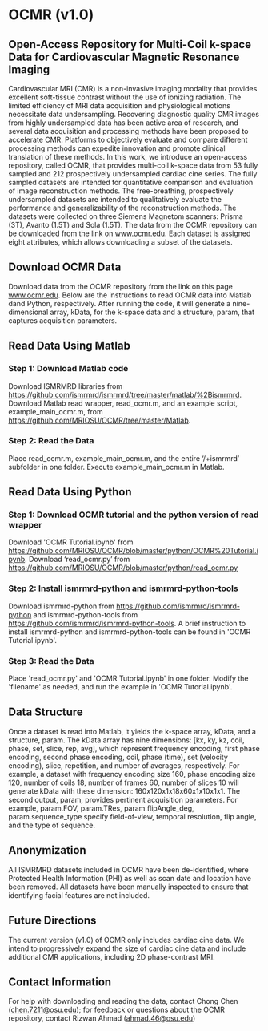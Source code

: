 # OCMR (v1.0) 
## Open-Access Repository for Multi-Coil k-space Data for Cardiovascular Magnetic Resonance Imaging

Cardiovascular MRI (CMR) is a non-invasive imaging modality that provides excellent soft-tissue contrast without the use of ionizing radiation. The limited efficiency of MRI data acquisition and physiological motions necessitate data undersampling. Recovering diagnostic quality CMR images from highly undersampled data has been active area of research, and several data acquisition and processing methods have been proposed to accelerate CMR. Platforms to objectively evaluate and compare different processing methods can expedite innovation and promote clinical translation of these methods. In this work, we introduce an open-access repository, called OCMR, that provides multi-coil k-space data from 53 fully sampled and 212 prospectively undersampled cardiac cine series. The fully sampled datasets are intended for quantitative comparison and evaluation of image reconstruction methods. The free-breathing, prospectively undersampled datasets are intended to qualitatively evaluate the performance and generalizability of the reconstruction methods. The datasets were collected on three Siemens Magnetom scanners: Prisma (3T), Avanto (1.5T) and Sola (1.5T). The data from the OCMR repository can be downloaded from the link on www.ocmr.edu. Each dataset is assigned eight attributes, which allows downloading a subset of the datasets.

## Download OCMR Data 
Download data from the OCMR repository from the link on this page www.ocmr.edu. Below are the instructions to read OCMR data into Matlab dand Python, respectively. After running the code, it will generate a nine-dimensional array, kData, for the k-space data and a structure, param, that captures acquisition parameters.

## Read Data Using Matlab
### Step 1: Download Matlab code
Download ISMRMRD libraries from https://github.com/ismrmrd/ismrmrd/tree/master/matlab/%2Bismrmrd. Download Matlab read wrapper, read_ocmr.m, and an example script, example_main_ocmr.m, from https://github.com/MRIOSU/OCMR/tree/master/Matlab.
### Step 2: Read the Data
Place read_ocmr.m, example_main_ocmr.m, and the entire ‘/+ismrmrd’ subfolder in one folder. Execute example_main_ocmr.m in Matlab.

## Read Data Using Python
### Step 1: Download OCMR tutorial and the python version of read wrapper
Download 'OCMR Tutorial.ipynb' from https://github.com/MRIOSU/OCMR/blob/master/python/OCMR%20Tutorial.ipynb. Download ‘read_ocmr.py’ from https://github.com/MRIOSU/OCMR/blob/master/python/read_ocmr.py
### Step 2: Install ismrmrd-python and ismrmrd-python-tools
Download ismrmrd-python from https://github.com/ismrmrd/ismrmrd-python and ismrmrd-python-tools from https://github.com/ismrmrd/ismrmrd-python-tools.  A brief instruction to install ismrmrd-python and ismrmrd-python-tools can be found in 'OCMR Tutorial.ipynb'.
### Step 3: Read the Data
Place 'read_ocmr.py' and 'OCMR Tutorial.ipynb' in one folder. Modify the 'filename' as needed, and run the example in 'OCMR Tutorial.ipynb'.

## Data Structure
Once a dataset is read into Matlab, it yields the k-space array, kData, and a structure, param. The kData array has nine dimensions: [kx, ky, kz, coil, phase, set, slice, rep, avg], which represent frequency encoding, first phase encoding, second phase encoding, coil, phase (time), set (velocity encoding), slice, repetition, and number of averages, respectively. For example, a dataset with frequency encoding size 160, phase encoding size 120, number of coils 18, number of frames 60, number of slices 10 will generate kData with these dimension: 160x120x1x18x60x1x10x1x1. The second output, param, provides pertinent acquisition parameters. For example, param.FOV, param.TRes, param.flipAngle_deg, param.sequence_type specify field-of-view, temporal resolution, flip angle, and the type of sequence.

## Anonymization
All ISMRMRD datasets included in OCMR have been de-identified, where Protected Health Information (PHI) as well as scan date and location have been removed. All datasets have been manually inspected to ensure that identifying facial features are not included.

## Future Directions
The current version (v1.0) of OCMR only includes cardiac cine data. We intend to progressively expand the size of cardiac cine data and include additional CMR applications, including 2D phase-contrast MRI.

## Contact Information
For help with downloading and reading the data, contact Chong Chen (chen.7211@osu.edu); for feedback or questions about the OCMR repository, contact Rizwan Ahmad (ahmad.46@osu.edu)
